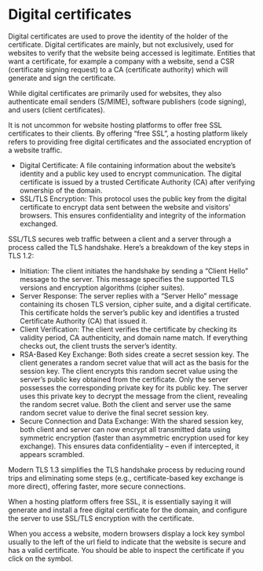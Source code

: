 # Digital certificates

Digital certificates are used to prove the identity of the holder of the certificate. Digital certificates are mainly, but not exclusively, used for websites to verify that the website being accessed is legitimate. Entities that want a certificate, for example a company with a website, send a CSR (certificate signing request) to a CA (certificate authority) which will generate and sign the certificate.

While digital certificates are primarily used for websites, they also authenticate email senders (S/MIME), software publishers (code signing), and users (client certificates).

It is not uncommon for website hosting platforms to offer free SSL certificates to their clients. By offering “free SSL”, a hosting platform likely refers to providing free digital certificates and the associated encryption of a website traffic.

* Digital Certificate: A file containing information about the website’s identity and a public key used to encrypt communication. The digital certificate is issued by a trusted Certificate Authority (CA) after verifying ownership of the domain.
* SSL/TLS Encryption: This protocol uses the public key from the digital certificate to encrypt data sent between the website and visitors’ browsers. This ensures confidentiality and integrity of the information exchanged.

SSL/TLS secures web traffic between a client and a server through a process called the TLS handshake. Here’s a breakdown of the key steps in TLS 1.2:

* Initiation: The client initiates the handshake by sending a “Client Hello” message to the server. This message specifies the supported TLS versions and encryption algorithms (cipher suites).
* Server Response: The server replies with a “Server Hello” message containing its chosen TLS version, cipher suite, and a digital certificate. This certificate holds the server’s public key and identifies a trusted Certificate Authority (CA) that issued it.
* Client Verification: The client verifies the certificate by checking its validity period, CA authenticity, and domain name match. If everything checks out, the client trusts the server’s identity.
* RSA-Based Key Exchange: Both sides create a secret session key. The client generates a random secret value that will act as the basis for the session key. The client encrypts this random secret value using the server’s public key obtained from the certificate. Only the server possesses the corresponding private key for its public key. The server uses this private key to decrypt the message from the client, revealing the random secret value. Both the client and server use the same random secret value to derive the final secret session key.
* Secure Connection and Data Exchange: With the shared session key, both client and server can now encrypt all transmitted data using symmetric encryption (faster than asymmetric encryption used for key exchange). This ensures data confidentiality – even if intercepted, it appears scrambled.

Modern TLS 1.3 simplifies the TLS handshake process by reducing round trips and eliminating some steps (e.g., certificate-based key exchange is more direct), offering faster, more secure connections.

When a hosting platform offers free SSL, it is essentially saying it will generate and install a free digital certificate for the domain, and configure the server to use SSL/TLS encryption with the certificate.

When you access a website, modern browsers display a lock key symbol usually to the left of the url field to indicate that the website is secure and has a valid certificate. You should be able to inspect the certificate if you click on the symbol.

